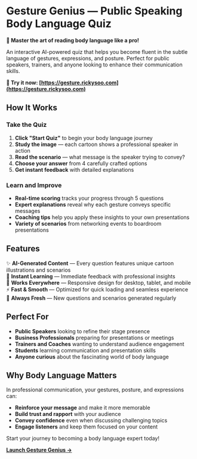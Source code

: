 # Gesture Genius — Public Speaking Body Language Quiz

**🎯 Master the art of reading body language like a pro!**

An interactive AI-powered quiz that helps you become fluent in the subtle language of gestures, expressions, and posture. Perfect for public speakers, trainers, and anyone looking to enhance their communication skills.

**🚀 Try it now: [https://gesture.rickysoo.com](https://gesture.rickysoo.com)**

## How It Works

### Take the Quiz
1. **Click "Start Quiz"** to begin your body language journey
2. **Study the image** — each cartoon shows a professional speaker in action
3. **Read the scenario** — what message is the speaker trying to convey?
4. **Choose your answer** from 4 carefully crafted options
5. **Get instant feedback** with detailed explanations

### Learn and Improve
- **Real-time scoring** tracks your progress through 5 questions
- **Expert explanations** reveal why each gesture conveys specific messages
- **Coaching tips** help you apply these insights to your own presentations
- **Variety of scenarios** from networking events to boardroom presentations

## Features

✨ **AI-Generated Content** — Every question features unique cartoon illustrations and scenarios  
🎯 **Instant Learning** — Immediate feedback with professional insights  
📱 **Works Everywhere** — Responsive design for desktop, tablet, and mobile  
⚡ **Fast & Smooth** — Optimized for quick loading and seamless experience  
🔄 **Always Fresh** — New questions and scenarios generated regularly  

## Perfect For

- **Public Speakers** looking to refine their stage presence
- **Business Professionals** preparing for presentations or meetings  
- **Trainers and Coaches** wanting to understand audience engagement
- **Students** learning communication and presentation skills
- **Anyone curious** about the fascinating world of body language

## Why Body Language Matters

In professional communication, your gestures, posture, and expressions can:
- **Reinforce your message** and make it more memorable
- **Build trust and rapport** with your audience
- **Convey confidence** even when discussing challenging topics
- **Engage listeners** and keep them focused on your content

Start your journey to becoming a body language expert today! 

**[Launch Gesture Genius →](https://gesture.rickysoo.com)**
